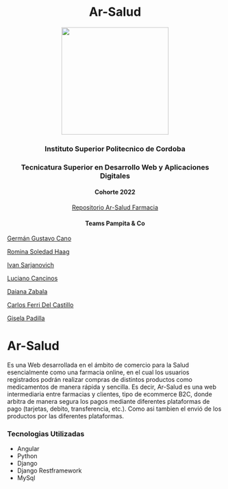 <h1 align="center">Ar-Salud</h1>
<p align="center"> 
    <a href="https://www.ispc.edu.ar/"><img src="https://www.ispc.edu.ar/wp-content/uploads/2020/09/Isologotipo_ISPC_blanco-transparente-300x200.png" alt="" style="width: 250px"></a>
</p>
<h3 align="center">Instituto Superior Politecnico de Cordoba</h3>
<h3 align="center">Tecnicatura Superior en Desarrollo Web y Aplicaciones Digitales</h3>
<h4 align="center">Cohorte 2022</h4>

<p align="center">
    <a href="https://github.com/GERGUSCANO/ISPC-2023">
        Repositorio Ar-Salud Farmacia
    </a>
</p>
<h4 align="center">Teams Pampita & Co</h4>

[Germán Gustavo Cano](https://github.com/GERGUSCANO)

[Romina Soledad Haag](https://github.com/RominaSolHaag)

[Ivan Sarjanovich](https://github.com/Sarja97)

[Luciano Cancinos](https://github.com/devluchoc)

[Daiana Zabala](https://github.com/DZabala7)

[Carlos Ferri Del Castillo](https://github.com/Carlos-Ferri-Del-Castillo)

[Gisela Padilla](https://github.com/Gisel82)

# Ar-Salud

Es una Web desarrollada en el ámbito de comercio para la Salud esencialmente como una farmacia online, en el cual los usuarios registrados podrán realizar compras de distintos productos como medicamentos de manera rápida y sencilla. Es decir, Ar-Salud es una web intermediaria entre farmacias y clientes, tipo de ecommerce B2C, donde arbitra de manera segura los pagos mediante diferentes plataformas de pago (tarjetas, debito, transferencia, etc.). Como asi tambien el envió de los productos por las diferentes plataformas.

### Tecnologias Utilizadas

* Angular
* Python
* Django
* Django Restframework
* MySql
